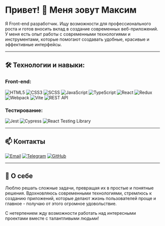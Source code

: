 <!--
**mdahovnik/mdahovnik** is a ✨ _special_ ✨ repository because its `README.md` (this file) appears on your GitHub profile.

Here are some ideas to get you started:

- 🔭 I’m currently working on ...
- 🌱 I’m currently learning ...
- 👯 I’m looking to collaborate on ...
- 🤔 I’m looking for help with ...
- 💬 Ask me about ...
- 📫 How to reach me: ...
- 😄 Pronouns: ...
- ⚡ Fun fact: ...
-->
# Привет! 👋 Меня зовут Максим

Я Front-end разработчик. Ищу возможности для профессионального роста и готов вносить вклад в создание современных веб-приложений. У меня есть опыт работы с современными технологиями и инструментами, которые помогают создавать удобные, красивые и эффективные интерфейсы.

---

## 🛠️ Технологии и навыки:

### Front-end:
![HTML5](https://img.shields.io/badge/-HTML5-E34F26?logo=html5&logoColor=white&style=flat-square) 
![CSS3](https://img.shields.io/badge/-CSS3-1572B6?logo=css3&logoColor=white&style=flat-square) 
![SCSS](https://img.shields.io/badge/-SCSS-CC6699?logo=sass&logoColor=white&style=flat-square) 
![JavaScript](https://img.shields.io/badge/-JavaScript-F7DF1E?logo=javascript&logoColor=black&style=flat-square) 
![TypeScript](https://img.shields.io/badge/-TypeScript-007ACC?logo=typescript&logoColor=white&style=flat-square) 
![React](https://img.shields.io/badge/-React-61DAFB?logo=react&logoColor=black&style=flat-square) 
![Redux](https://img.shields.io/badge/-Redux-764ABC?logo=redux&logoColor=white&style=flat-square) 
![Webpack](https://img.shields.io/badge/-Webpack-8DD6F9?logo=webpack&logoColor=black&style=flat-square) 
![Vite](https://img.shields.io/badge/-Vite-646CFF?logo=vite&logoColor=white&style=flat-square) 
![REST API](https://img.shields.io/badge/-REST_API-02569B?logo=postman&logoColor=white&style=flat-square)

### Тестирование:
![Jest](https://img.shields.io/badge/-Jest-C21325?logo=jest&logoColor=white&style=flat-square)
![Cypress](https://img.shields.io/badge/-Cypress-17202C?logo=cypress&logoColor=white&style=flat-square)
![React Testing Library](https://img.shields.io/badge/-React%20Testing%20Library-E33332?logo=testing-library&logoColor=white&style=flat-square)

---

## 📫 Контакты

[![Email](https://img.shields.io/badge/-Email-D14836?logo=gmail&logoColor=white&style=flat-square)](mailto:dahovnikm@yandex.ru)
[![Telegram](https://img.shields.io/badge/-Telegram-2CA5E0?logo=telegram&logoColor=white&style=flat-square)](https://t.me/mdahovnik)
[![GitHub](https://img.shields.io/badge/-GitHub-181717?logo=github&logoColor=white&style=flat-square)](https://github.com/mdahovnik)

---

## 🌟 О себе

Люблю решать сложные задачи, превращая их в простые и понятные решения. Вдохновляюсь современными технологиями, стремлюсь к созданию приложений, которые делают жизнь пользователей проще и главное - получаю от этого огромное удовольствие.

С нетерпением жду возможности работать над интересными проектами вместе с талантливыми людьми!

